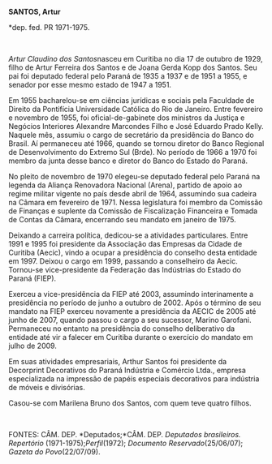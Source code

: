 **SANTOS, Artur**

\*dep. fed. PR 1971-1975.

 

*Artur Claudino dos Santos*nasceu em Curitiba no dia 17 de outubro de
1929, filho de Artur Ferreira dos Santos e de Joana Gerda Kopp dos
Santos. Seu pai foi deputado federal pelo Paraná de 1935 a 1937 e de
1951 a 1955, e senador por esse mesmo estado de 1947 a 1951.

Em 1955 bacharelou-se em ciências jurídicas e sociais pela Faculdade de
Direito da Pontifícia Universidade Católica do Rio de Janeiro. Entre
fevereiro e novembro de 1955, foi oficial-de-gabinete dos ministros da
Justiça e Negócios Interiores Alexandre Marcondes Filho e José Eduardo
Prado Kelly. Naquele mês, assumiu o cargo de secretário da presidência
do Banco do Brasil. Aí permaneceu até 1966, quando se tornou diretor do
Banco Regional de Desenvolvimento do Extremo Sul (Brde). No período de
1966 a 1970 foi membro da junta desse banco e diretor do Banco do Estado
do Paraná.

No pleito de novembro de 1970 elegeu-se deputado federal pelo Paraná na
legenda da Aliança Renovadora Nacional (Arena), partido de apoio ao
regime militar vigente no país desde abril de 1964, assumindo sua
cadeira na Câmara em fevereiro de 1971. Nessa legislatura foi membro da
Comissão de Finanças e suplente da Comissão de Fiscalização Financeira e
Tomada de Contas da Câmara, encerrando seu mandato em janeiro de 1975.

Deixando a carreira política, dedicou-se a atividades particulares.
Entre 1991 e 1995 foi presidente da Associação das Empresas da Cidade de
Curitiba (Aecic), vindo a ocupar a presidência do conselho desta
entidade em 1997. Deixou o cargo em 1999, passando a conselheiro da
Aecic. Tornou-se vice-presidente da Federação das Indústrias do Estado
do Paraná (FIEP).

Exerceu a vice-presidência da FIEP até 2003, assumindo interinamente a
presidência no período de junho a outubro de 2002. Após o término de seu
mandato na FIEP exerceu novamente a presidência da AECIC de 2005 até
junho de 2007, quando passou o cargo a seu sucessor, Marino Garofani.
Permaneceu no entanto na presidência do conselho deliberativo da
entidade até vir a falecer em Curitiba durante o exercício do mandato em
julho de 2009.

Em suas atividades empresariais, Arthur Santos foi presidente da
Decorprint Decorativos do Paraná Indústria e Comércio Ltda., empresa
especializada na impressão de papéis especiais decorativos para
indústria de móveis e divisórias.

Casou-se com Marilena Bruno dos Santos, com quem teve quatro filhos.

 

FONTES: CÂM. DEP. *Deputados;*CÂM. DEP. *Deputados brasileiros.
Repertório* (1971-1975);*Perfil*(1972); *Documento Reservado*(25/06/07);
*Gazeta do Povo*(22/07/09).

 
